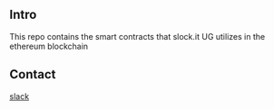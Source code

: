 ## Intro

This repo contains the smart contracts that slock.it UG utilizes in the ethereum
blockchain

## Contact
[slack](https://slockit.slack.com/)

